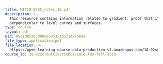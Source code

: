 ```yaml
---
title: MIT18_02SC_notes_19.pdf
description: >-
  This resource contains information related to gradient: proof that it is
  perpendicular to level curves and surfaces.
type: course
layout: pdf
uid: 85c1d85363d9808505351b571d2750aa
file_type: application/pdf
file_location: >-
  https://open-learning-course-data-production.s3.amazonaws.com/18-02sc-multivariable-calculus-fall-2010/85c1d85363d9808505351b571d2750aa_MIT18_02SC_notes_19.pdf
course_id: 18-02sc-multivariable-calculus-fall-2010
---
```

